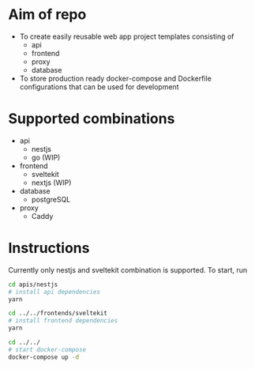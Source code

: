 # Aim of repo

- To create easily reusable web app project templates consisting of
  - api
  - frontend
  - proxy
  - database
- To store production ready docker-compose and Dockerfile configurations that can be used for development

# Supported combinations

- api
  - nestjs
  - go (WIP)
- frontend
  - sveltekit
  - nextjs (WIP)
- database
  - postgreSQL
- proxy
  - Caddy

# Instructions

Currently only nestjs and sveltekit combination is supported.
To start, run

```bash
cd apis/nestjs
# install api dependencies
yarn

cd ../../frontends/sveltekit
# install frontend dependencies
yarn

cd ../../
# start docker-compose
docker-compose up -d
```
